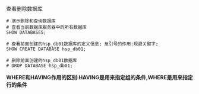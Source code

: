 查看删除数据库
```
# 演示删除和查询数据库
# 查看当前数据库服务器中的所有数据库
SHOW DATABASES;

# 查看前面创建的hsp_db01数据库的定义信息; 反引号的作用:规避关键字;
SHOW CREATE DATABASE hsp_db01;

# 删除前面创建的hsp_db01数据库
# DROP DATABASE hsp_db01;
```

**WHERE和HAVING作用的区别:HAVING是用来指定组的条件,WHERE是用来指定行的条件**
